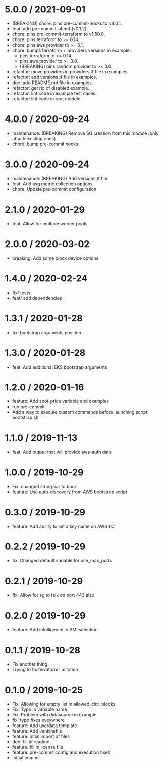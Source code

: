 
5.0.0 / 2021-09-01
==================

* (BREAKING) chore: pins pre-commit-hooks to v4.0.1.
* feat: add pre-commit-afcmf (v0.1.2).
* chore: pins pre-commit-terraform to v1.50.0.
* chore: pins terraform to >= 0.14.
* chore: pins aws provider to >= 3.1.
* chore: bumps terraform + providers versions in example:
  * pins terraform to >= 0.14.
  * pins aws provider to >= 3.0.
  * (BREAKING) pins random provider to >= 3.0.
* refactor: move providers in providers.tf file in examples.
* refactor: add versions.tf file in examples.
* doc: add README.md file in examples.
* refactor: get rid of disabled example.
* refactor: lint code in example test cases.
* refactor: lint code in root module.

4.0.0 / 2020-09-24
==================

  * maintenance: (BREAKING) Remove SG creation from this module (only attach existing ones)
  * chore: bump pre-commit hooks

3.0.0 / 2020-09-24
==================

  * maintenance: (BREAKING) Add versions.tf file
  * feat: Add asg metric collection options
  * chore: Update pre-commit configuration

2.1.0 / 2020-01-29
==================

  * feat: Allow for multiple worker pools

2.0.0 / 2020-03-02
==================

  * breaking: Add some block device options

1.4.0 / 2020-02-24
==================

  * fix/ tests
  * feat/ add dependencies

1.3.1 / 2020-01-28
==================

  * fix: bootstrap arguments position

1.3.0 / 2020-01-28
==================

  * feat: Add additional EKS bootstrap arguments

1.2.0 / 2020-01-16
==================

  * feature: Add spot-price variable and examples
  * run pre-commit
  * Add a way to execute custom commands before launching script bootstrap.sh

1.1.0 / 2019-11-13
==================

  * feat: Add output that will provide aws-auth data

1.0.0 / 2019-10-29
==================

  * Fix: changed string var to bool
  * feature: Use auto-discovery from AWS bootstrap script

0.3.0 / 2019-10-29
==================

  * feature: Add ability to set a key name on AWS LC

0.2.2 / 2019-10-29
==================

  * fix: Changed default variable for use_max_pods

0.2.1 / 2019-10-29
==================

  * fix: Allow for sg to talk on port 443 also

0.2.0 / 2019-10-29
==================

  * feature: Add intelligence in AMI selection

0.1.1 / 2019-10-28
==================

  * Fix another thing
  * Trying to fix terraform limitation

0.1.0 / 2019-10-25
==================

  * Fix: Allowing for empty list in allowed_cidr_blocks
  * Fix: Typo in variable name
  * Fix: Problem with datasource in example
  * fix: typo fixes eveywhere
  * feature: Add userdata template
  * feature: Add Jenkinsfile
  * feature: Intial import of files
  * doc: fill in readme
  * feature: fill in license file
  * feature: pre-commit config and execution fixes
  * Initial commit
